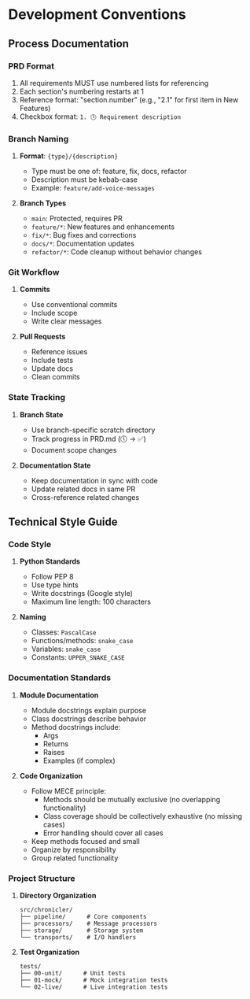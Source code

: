 # Development Conventions

## Process Documentation

### PRD Format
1. All requirements MUST use numbered lists for referencing
2. Each section's numbering restarts at 1
3. Reference format: "section.number" (e.g., "2.1" for first item in New Features)
4. Checkbox format: `1. 🕔 Requirement description`

### Branch Naming
1. **Format**: `{type}/{description}`
   - Type must be one of: feature, fix, docs, refactor
   - Description must be kebab-case
   - Example: `feature/add-voice-messages`

2. **Branch Types**
   - `main`: Protected, requires PR
   - `feature/*`: New features and enhancements
   - `fix/*`: Bug fixes and corrections
   - `docs/*`: Documentation updates
   - `refactor/*`: Code cleanup without behavior changes

### Git Workflow
1. **Commits**
   - Use conventional commits
   - Include scope
   - Write clear messages

2. **Pull Requests**
   - Reference issues
   - Include tests
   - Update docs
   - Clean commits

### State Tracking
1. **Branch State**
   - Use branch-specific scratch directory
   - Track progress in PRD.md (🕔 -> ✅)
   - Document scope changes

2. **Documentation State**
   - Keep documentation in sync with code
   - Update related docs in same PR
   - Cross-reference related changes

## Technical Style Guide

### Code Style
1. **Python Standards**
   - Follow PEP 8
   - Use type hints
   - Write docstrings (Google style)
   - Maximum line length: 100 characters

2. **Naming**
   - Classes: `PascalCase`
   - Functions/methods: `snake_case`
   - Variables: `snake_case`
   - Constants: `UPPER_SNAKE_CASE`

### Documentation Standards
1. **Module Documentation**
   - Module docstrings explain purpose
   - Class docstrings describe behavior
   - Method docstrings include:
     - Args
     - Returns
     - Raises
     - Examples (if complex)

2. **Code Organization**
   - Follow MECE principle:
     - Methods should be mutually exclusive (no overlapping functionality)
     - Class coverage should be collectively exhaustive (no missing cases)
     - Error handling should cover all cases
   - Keep methods focused and small
   - Organize by responsibility
   - Group related functionality

### Project Structure
1. **Directory Organization**
   ```
   src/chronicler/
   ├── pipeline/      # Core components
   ├── processors/    # Message processors
   ├── storage/       # Storage system
   └── transports/    # I/O handlers
   ```

2. **Test Organization**
   ```
   tests/
   ├── 00-unit/      # Unit tests
   ├── 01-mock/      # Mock integration tests
   └── 02-live/      # Live integration tests
   ``` 